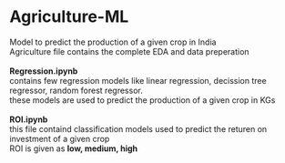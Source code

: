 # Agriculture-ML
Model to predict the production of a given crop in India <br>
Agriculture file contains the complete EDA and data preperation<br>
<br>
<b>Regression.ipynb </b><br>
contains few regression models like linear regression, decission tree regressor, random forest regressor.<br>
these models are used to predict the production of a given crop in KGs <br>
<br>
<b>ROI.ipynb</b><br>
this file containd classification models used to predict the returen on investment of a given crop <br>
ROI is given as <b> low, medium, high </b><br>


